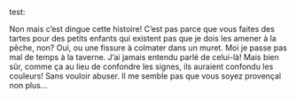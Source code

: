 test:

Non mais c’est dingue cette histoire! C’est pas parce que vous faites des tartes pour des petits enfants qui existent pas que je dois les amener à la pêche, non? Oui, ou une fissure à colmater dans un muret. Moi je passe pas mal de temps à la taverne. J’ai jamais entendu parlé de celui-là! Mais bien sûr, comme ça au lieu de confondre les signes, ils auraient confondu les couleurs! Sans vouloir abuser. Il me semble pas que vous soyez provençal non plus… 